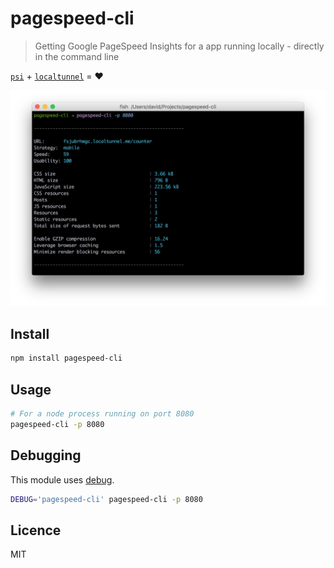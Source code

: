 # pagespeed-cli

> Getting Google PageSpeed Insights for a app running locally - directly in the command line

[`psi`](https://github.com/addyosmani/psi) + [`localtunnel`](https://github.com/localtunnel/localtunnel) = :heart:

![](screenshot.png)

## Install

```bash
npm install pagespeed-cli
```

## Usage

```bash
# For a node process running on port 8080
pagespeed-cli -p 8080
```

## Debugging

This module uses [debug](https://github.com/visionmedia/debug).

```bash
DEBUG='pagespeed-cli' pagespeed-cli -p 8080
```

## Licence

MIT